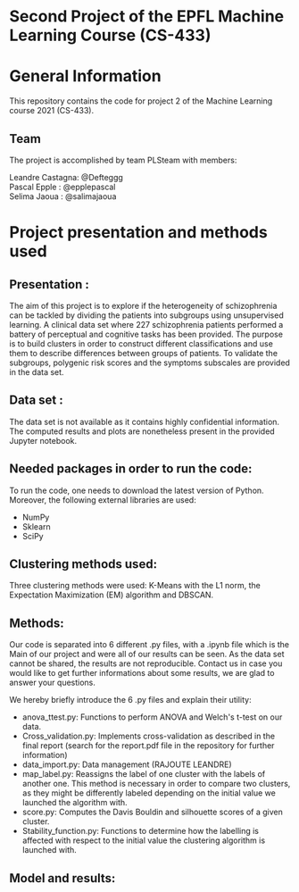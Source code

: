 # Second Project of the EPFL Machine Learning Course (CS-433)

# General Information
This repository contains the code for project 2 of the Machine Learning course 2021 (CS-433).

## Team
The project is accomplished by team PLSteam with members: 

Leandre Castagna: @Defteggg \
Pascal  Epple   : @epplepascal \
Selima  Jaoua   : @salimajaoua

# Project presentation and methods used

## Presentation : 
The aim of this project is to explore if the heterogeneity of schizophrenia can be tackled by dividing the patients into subgroups using unsupervised learning. A clinical data set where 227 schizophrenia patients performed a battery of perceptual and cognitive tasks has been provided. The purpose is to build clusters in order to construct different classifications and use them to describe differences between groups of patients. To validate the subgroups,  polygenic risk scores and the symptoms subscales are provided in the data set.

## Data set :
The data set is not available as it contains highly confidential information. The computed results and plots are nonetheless present in the provided Jupyter notebook.

## Needed packages in order to run the code:

To run the code, one needs to download the latest version of Python.
Moreover, the following external libraries are used:
- NumPy
- Sklearn
- SciPy

## Clustering methods used: 
Three clustering methods were used: K-Means with the L1 norm, the Expectation Maximization (EM) algorithm and DBSCAN.

## Methods:
Our code is separated into 6 different .py files, with a .ipynb file which is the Main of our project and were all of our results can be seen.
As the data set cannot be shared, the results are not reproducible. Contact us in case you would like to get further informations about some results, we are glad to answer your questions.

We hereby briefly introduce the 6 .py files and explain their utility:

- anova_ttest.py:
Functions to perform ANOVA and Welch's t-test on our data.
- Cross_validation.py:
Implements cross-validation as described in the final report (search for the report.pdf file in the repository for further information)
- data_import.py:
Data management (RAJOUTE LEANDRE)
- map_label.py:
Reassigns the label of one cluster with the labels of another one. This method is necessary in order to compare two clusters, as they might be differently labeled depending on the initial value we launched the algorithm with.
- score.py:
Computes the Davis Bouldin and silhouette scores of a given cluster.
- Stability_function.py:
Functions to determine how the labelling is affected with respect to the initial value the clustering algorithm is launched with.


## Model and results:









